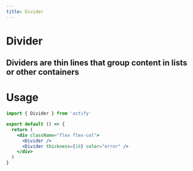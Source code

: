 ```yaml
---
title: Divider
---
```


# Divider

## Dividers are thin lines that group content in lists or other containers

# Usage

<usage name="divider"></usage>

```jsx
import { Divider } from 'actify'

export default () => {
  return (
    <div className="flex flex-col">
      <Divider />
      <Divider thickness={10} color="error" />
    </div>
  )
}
```
